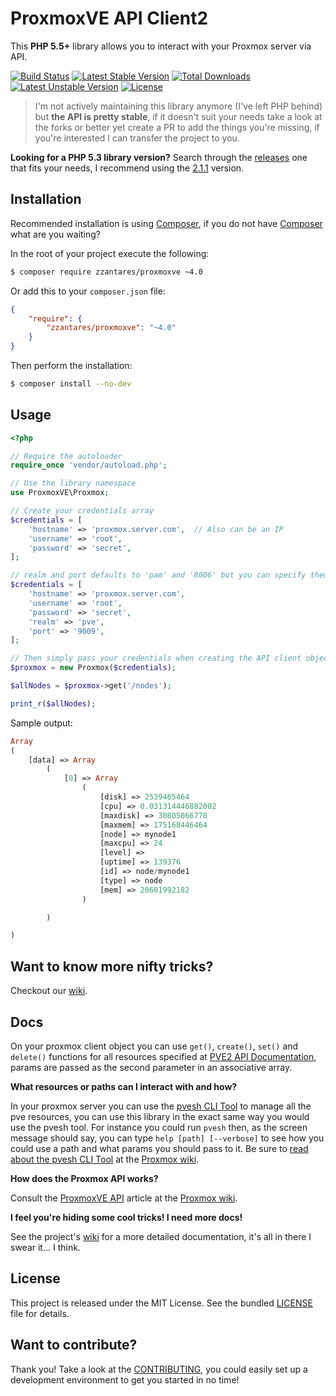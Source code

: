 ProxmoxVE API Client2
====================

This **PHP 5.5+** library allows you to interact with your Proxmox server via API.

[![Build Status](https://travis-ci.org/ZzAntares/ProxmoxVE.svg?branch=master)](https://travis-ci.org/ZzAntares/ProxmoxVE)
[![Latest Stable Version](https://poser.pugx.org/zzantares/proxmoxve/v/stable.svg)](https://packagist.org/packages/zzantares/proxmoxve)
[![Total Downloads](https://poser.pugx.org/zzantares/proxmoxve/downloads.svg)](https://packagist.org/packages/zzantares/proxmoxve)
[![Latest Unstable Version](https://poser.pugx.org/zzantares/proxmoxve/v/unstable.svg)](https://packagist.org/packages/zzantares/proxmoxve)
[![License](https://poser.pugx.org/zzantares/proxmoxve/license.svg)](https://packagist.org/packages/zzantares/proxmoxve)

> I'm not actively maintaining this library anymore (I've left PHP behind) but **the API is pretty stable**, if it doesn't suit your needs take a look at the forks or better yet create a PR to add the things you're missing, if you're interested I can transfer the project to you.

**Looking for a PHP 5.3 library version?** Search through the [releases](https://github.com/ZzAntares/ProxmoxVE/releases) one that fits your needs, I recommend using the [2.1.1](https://github.com/ZzAntares/ProxmoxVE/releases/tag/v2.1.1) version.


Installation
------------

Recommended installation is using [Composer], if you do not have [Composer] what are you waiting?

In the root of your project execute the following:

```sh
$ composer require zzantares/proxmoxve ~4.0
```

Or add this to your `composer.json` file:

```json
{
    "require": {
        "zzantares/proxmoxve": "~4.0"
    }
}
```

Then perform the installation:
```sh
$ composer install --no-dev
```


Usage
-----

```php
<?php

// Require the autoloader
require_once 'vendor/autoload.php';

// Use the library namespace
use ProxmoxVE\Proxmox;

// Create your credentials array
$credentials = [
    'hostname' => 'proxmox.server.com',  // Also can be an IP
    'username' => 'root',
    'password' => 'secret',
];

// realm and port defaults to 'pam' and '8006' but you can specify them like so
$credentials = [
    'hostname' => 'proxmox.server.com',
    'username' => 'root',
    'password' => 'secret',
    'realm' => 'pve',
    'port' => '9009',
];

// Then simply pass your credentials when creating the API client object.
$proxmox = new Proxmox($credentials);

$allNodes = $proxmox->get('/nodes');

print_r($allNodes);
```


Sample output:

```php
Array
(
    [data] => Array
        (
            [0] => Array
                (
                    [disk] => 2539465464
                    [cpu] => 0.031314446882002
                    [maxdisk] => 30805066770
                    [maxmem] => 175168446464
                    [node] => mynode1
                    [maxcpu] => 24
                    [level] =>
                    [uptime] => 139376
                    [id] => node/mynode1
                    [type] => node
                    [mem] => 20601992182
                )

        )

)
```


Want to know more nifty tricks?
-------------------------------

Checkout our [wiki](https://github.com/ZzAntares/ProxmoxVE/wiki).


Docs
----

On your proxmox client object you can use `get()`, `create()`, `set()` and `delete()` functions for all resources specified at [PVE2 API Documentation], params are passed as the second parameter in an associative array.

**What resources or paths can I interact with and how?**

In your proxmox server you can use the [pvesh CLI Tool](http://pve.proxmox.com/wiki/Proxmox_VE_API#Using_.27pvesh.27_to_access_the_API) to manage all the pve resources, you can use this library in the exact same way you would use the pvesh tool. For instance you could run `pvesh` then, as the screen message should say, you can type `help [path] [--verbose]` to see how you could use a path and what params you should pass to it. Be sure to [read about the pvesh CLI Tool](http://pve.proxmox.com/wiki/Proxmox_VE_API#Using_.27pvesh.27_to_access_the_API) at the [Proxmox wiki].

**How does the Proxmox API works?**

Consult the [ProxmoxVE API] article at the [Proxmox wiki].

**I feel you're hiding some cool tricks! I need more docs!**

See the project's [wiki](https://github.com/ZzAntares/ProxmoxVE/wiki) for a more
detailed documentation, it's all in there I swear it... I think.


License
-------

This project is released under the MIT License. See the bundled [LICENSE] file for details.


Want to contribute?
--------------------

Thank you! Take a look at the [CONTRIBUTING], you could easily set up a development environment to get you started in no time!


[LICENSE]:./LICENSE
[CONTRIBUTING]:./CONTRIBUTING.md
[PVE2 API Documentation]:http://pve.proxmox.com/pve-docs/api-viewer/index.html
[ProxmoxVE API]:http://pve.proxmox.com/wiki/Proxmox_VE_API
[Proxmox wiki]:http://pve.proxmox.com/wiki
[Composer]:https://getcomposer.org/
